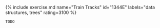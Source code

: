 {% include exercise.md name="Train Tracks" id="1344E" labels="data structures, trees" rating=3100 %}

```
TODO
```
